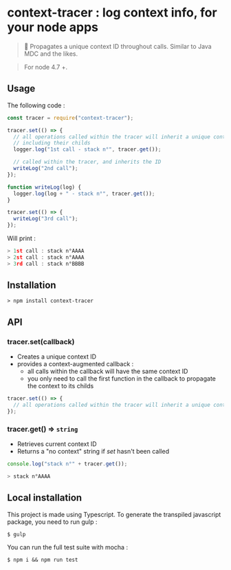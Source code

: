 # context-tracer : log context info, for your node apps

> :bookmark: Propagates a unique context ID throughout calls.
> Similar to Java MDC and the likes.

> For node 4.7 +.

## Usage

The following code :

```js
const tracer = require("context-tracer");

tracer.set(() => {
  // all operations called within the tracer will inherit a unique context ID
  // including their childs
  logger.log("1st call - stack n°", tracer.get());

  // called within the tracer, and inherits the ID
  writeLog("2nd call");
});

function writeLog(log) {
  logger.log(log + " - stack n°", tracer.get());
}

tracer.set(() => {
  writeLog("3rd call");
});
```

Will print :

```js
> 1st call : stack n°AAAA
> 2st call : stack n°AAAA
> 3rd call : stack n°BBBB
```

## Installation

`> npm install context-tracer`

## API

### tracer.set(callback)

* Creates a unique context ID
* provides a context-augmented callback :
  * all calls within the callback will have the same context ID
  * you only need to call the first function in the callback to propagate the context to its childs

```js
tracer.set(() => {
  // all operations called within the tracer will inherit a unique context ID
});
```

### tracer.get() ⇒ `string`

* Retrieves current context ID
* Returns a "no context" string if _set_ hasn't been called

```js
console.log("stack n°" + tracer.get());

> stack n°AAAA
```

## Local installation

This project is made using Typescript. To generate the transpiled javascript package, you need to run gulp :

`$ gulp`

You can run the full test suite with mocha :

`$ npm i && npm run test`
